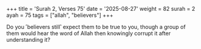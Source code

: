 +++
title = 'Surah 2, Verses 75'
date = '2025-08-27'
weight = 82
surah = 2
ayah = 75
tags = ["allah", "believers"]
+++

Do you ˹believers still˺ expect them to be true to you, though a group of them would hear the word of Allah then knowingly corrupt it after understanding it?